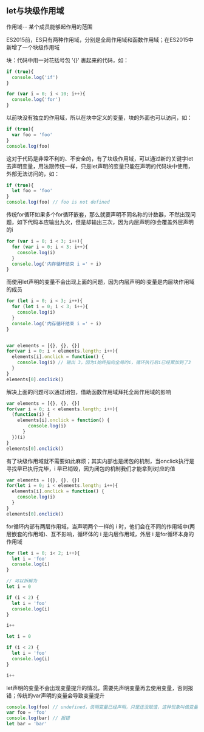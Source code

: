 ## let与块级作用域
作用域-- 某个成员能够起作用的范围

ES2015前，ES只有两种作用域，分别是全局作用域和函数作用域；在ES2015中新增了一个块级作用域

块：代码中用一对花括号包 '{}' 裹起来的代码，如：
```javascript
if (true){
  console.log('if')
}

for (var i = 0; i < 10; i++){
  console.log('for')
}
```
以前块没有独立的作用域，所以在块中定义的变量，块的外面也可以访问，如：
```javascript
if (true){
  var foo = 'foo'
}
console.log(foo)
```
这对于代码是非常不利的、不安全的，有了块级作用域，可以通过新的关键字let去声明变量，用法跟传统一样，只是let声明的变量只能在声明的代码块中使用，外部无法访问的，如：
```javascript
if (true){
  let foo = 'foo'
}
console.log(foo) // foo is not defined
```
传统for循环如果多个for循环嵌套，那么就要声明不同名称的计数器，不然出现问题，如下代码本应输出九次，但是却输出三次，因为内层声明的i会覆盖外层声明的i
```javascript
for (var i = 0; i < 3; i++){
  for (var i = 0; i < 3; i++){
    console.log(i)
  }
  console.log('内存循环结束 i =' + i)
}
```
而使用let声明的变量不会出现上面的问题，因为内层声明的i变量是内层块作用域的成员
```javascript
for (let i = 0; i < 3; i++){
  for (let i = 0; i < 3; i++){
    console.log(i)
  }
  console.log('内存循环结束 i =' + i)
}
```

```javascript

var elements = [{}, {}, {}]
for(var i = 0; i < elements.length; i++){
  elements[i].onclick = function() {
    console.log(i) // 输出 3，因为i始终指向全局的i，循环执行后i已经累加到了3
  }
}
elements[0].onclick()
```
解决上面的问题可以通过闭包，借助函数作用域拜托全局作用域的影响
```javascript
var elements = [{}, {}, {}]
for(var i = 0; i < elements.length; i++){
  (function(i) {
    elements[i].onclick = function() {
        console.log(i)
      }
  })(i)
}
elements[0].onclick()
```
有了块级作用域就不需要如此麻烦；其实内部也是闭包的机制，当onclick执行是寻找早已执行完毕，i 早已销毁，因为闭包的机制我们才能拿到i对应的值
```javascript
var elements = [{}, {}, {}]
for(let i = 0; i < elements.length; i++){
  elements[i].onclick = function() {
    console.log(i)
  }
}
elements[0].onclick()
```
for循环内部有两层作用域，当声明两个一样的 i 时，他们会在不同的作用域中(两层嵌套的作用域)、互不影响，循环体的 i 是内层作用域，外层 i 是for循环本身的作用域
```javascript
for (let i = 0; i< 2; i++){
  let i = 'foo'
  console.log(i)
}

// 可以拆解为
let i = 0

if (i < 2) {
  let i = 'foo'
  console.log(i)
}

i++

let i = 0

if (i < 2) {
  let i = 'foo'
  console.log(i)
}

i++
```
let声明的变量不会出现变量提升的情况，需要先声明变量再去使用变量，否则报错；传统的var声明的变量会导致变量提升
```javascript
console.log(foo) // undefined，说明变量已经声明，只是还没赋值，这种现象叫做变量声明的提升
var foo = 'foo'
console.log(bar) // 报错
let bar = 'bar'
```

